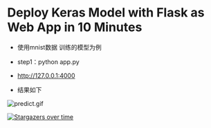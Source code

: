# Deploy Keras Model with Flask as Web App in 10 Minutes

- 使用mnist数据 训练的模型为例

- step1：python app.py

- http://127.0.0.1:4000

- 结果如下

![predict.gif](https://upload-images.jianshu.io/upload_images/10357485-9715f05e05c26944.gif?imageMogr2/auto-orient/strip)


[![Stargazers over time](https://starcharts.herokuapp.com/spiolynn/mnist-flask-keras-web.svg)](https://starcharts.herokuapp.com/spiolynn/mnist-flask-keras-web)
